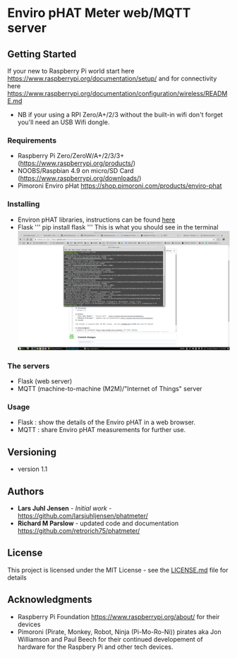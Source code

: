 # Enviro pHAT Meter web/MQTT server 

## Getting Started
If your new to Raspberry Pi world start here https://www.raspberrypi.org/documentation/setup/
and for connectivity here https://www.raspberrypi.org/documentation/configuration/wireless/README.md
* NB if your using a RPI Zero/A+/2/3 without the built-in wifi don't forget you'll need an USB Wifi dongle.

### Requirements
* Raspberry Pi Zero/ZeroW/A+/2/3/3+ (https://www.raspberrypi.org/products/)
* NOOBS/Raspbian 4.9 on micro/SD Card (https://www.raspberrypi.org/downloads/)
* Pimoroni Enviro pHat https://shop.pimoroni.com/products/enviro-phat

### Installing
* Environ pHAT libraries, instructions can be found [here](https://github.com/pimoroni/enviro-phat)
* Flask
'''
pip install flask
'''
This is what you should see in the terminal
![Finding the terminal](http://github.com/retrorich75/commonfiles/blob/master/pip_install_flask.png)

### The servers
* Flask (web server)
* MQTT (machine-to-machine (M2M)/"Internet of Things" server 

### Usage
* Flask : show the details of the Enviro pHAT in a web browser.
* MQTT : share Enviro pHAT measurements for further use.

## Versioning
* version 1.1

## Authors
* **Lars Juhl Jensen** - *Initial work* - https://github.com/larsjuhljensen/phatmeter/ 
* **Richard M Parslow** - updated code and documentation https://github.com/retrorich75/phatmeter/
## License

This project is licensed under the MIT License - see the [LICENSE.md](LICENSE.md) file for details

## Acknowledgments
* Raspberry Pi Foundation https://www.raspberrypi.org/about/ for their devices 
* Pimoroni (Pirate, Monkey, Robot, Ninja (Pi-Mo-Ro-Ni)) pirates aka Jon Williamson and Paul Beech for their continued developement of hardware for the Raspbery Pi and other tech devices.
